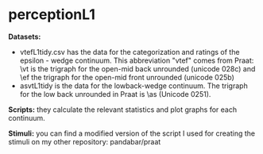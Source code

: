 # perceptionL1
**Datasets:**
- vtefL1tidy.csv has the data for the categorization and ratings of the epsilon - wedge continuum. This abbreviation "vtef" comes from Praat: \vt is the trigraph for the open-mid back unrounded (unicode 028c) and \ef the trigraph for the open-mid front unrounded (unicode 025b)
- asvtL1tidy is the data for the lowback-wedge continuum. The trigraph for the low back unrounded in Praat is \as (Unicode 0251).

**Scripts:** they calculate the relevant statistics and plot graphs for each continuum. 

**Stimuli:** you can find a modified version of the script I used for creating the stimuli on my other repository: pandabar/praat 
